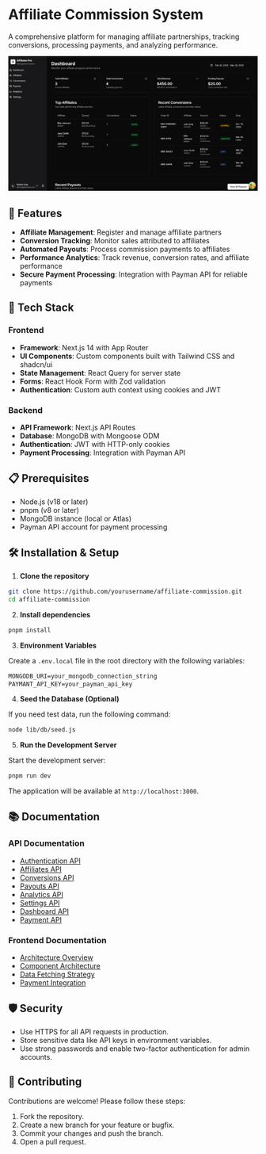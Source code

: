 # Affiliate Commission System

A comprehensive platform for managing affiliate partnerships, tracking conversions, processing payments, and analyzing performance.

![Affiliate Commission System](./public/image.png)

## 🌟 Features

- **Affiliate Management**: Register and manage affiliate partners
- **Conversion Tracking**: Monitor sales attributed to affiliates
- **Automated Payouts**: Process commission payments to affiliates
- **Performance Analytics**: Track revenue, conversion rates, and affiliate performance
- **Secure Payment Processing**: Integration with Payman API for reliable payments

## 🚀 Tech Stack

### Frontend
- **Framework**: Next.js 14 with App Router
- **UI Components**: Custom components built with Tailwind CSS and shadcn/ui
- **State Management**: React Query for server state
- **Forms**: React Hook Form with Zod validation
- **Authentication**: Custom auth context using cookies and JWT

### Backend
- **API Framework**: Next.js API Routes
- **Database**: MongoDB with Mongoose ODM
- **Authentication**: JWT with HTTP-only cookies
- **Payment Processing**: Integration with Payman API

## 📋 Prerequisites

- Node.js (v18 or later)
- pnpm (v8 or later)
- MongoDB instance (local or Atlas)
- Payman API account for payment processing

## 🛠️ Installation & Setup

1. **Clone the repository**

```bash
git clone https://github.com/yourusername/affiliate-commission.git
cd affiliate-commission
```

2. **Install dependencies**

```bash
pnpm install
```

3. **Environment Variables**

Create a `.env.local` file in the root directory with the following variables:

```env
MONGODB_URI=your_mongodb_connection_string
PAYMANT_API_KEY=your_payman_api_key
```

4. **Seed the Database (Optional)**

If you need test data, run the following command:

```bash
node lib/db/seed.js
```

5. **Run the Development Server**

Start the development server:

```bash
pnpm run dev
```

The application will be available at `http://localhost:3000`.

## 📚 Documentation

### API Documentation

- [Authentication API](docs/api-docs/auth-api.md)
- [Affiliates API](docs/api-docs/affiliates-api.md)
- [Conversions API](docs/api-docs/conversions-api.md)
- [Payouts API](docs/api-docs/payouts-api.md)
- [Analytics API](docs/api-docs/analytics-api.md)
- [Settings API](docs/api-docs/settings-api.md)
- [Dashboard API](docs/api-docs/dashboard-api.md)
- [Payment API](docs/api-docs/payment-api.md)

### Frontend Documentation

- [Architecture Overview](docs/frontend-docs/architecture.md)
- [Component Architecture](docs/frontend-docs/components.md)
- [Data Fetching Strategy](docs/frontend-docs/data-fetching.md)
- [Payment Integration](docs/frontend-docs/payment-integration.md)



## 🛡️ Security

- Use HTTPS for all API requests in production.
- Store sensitive data like API keys in environment variables.
- Use strong passwords and enable two-factor authentication for admin accounts.

## 🤝 Contributing

Contributions are welcome! Please follow these steps:

1. Fork the repository.
2. Create a new branch for your feature or bugfix.
3. Commit your changes and push the branch.
4. Open a pull request.


